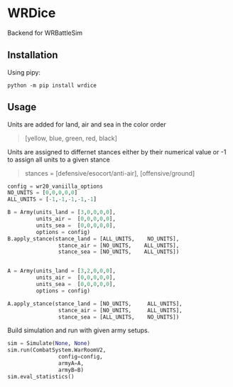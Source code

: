 # WRDice
Backend for WRBattleSim

## Installation
Using pipy:

```
python -m pip install wrdice
```

## Usage

Units are added for land, air and sea in the color order
> [yellow, blue, green, red, black]

Units are assigned to differnet stances either by their numerical value or -1 to assign all units to a given stance
> stances = [defensive/esocort/anti-air], [offensive/ground]

```python
config = wr20_vaniilla_options
NO_UNITS = [0,0,0,0,0]
ALL_UNITS = [-1,-1,-1,-1,-1]

B = Army(units_land = [3,0,0,0,0], 
         units_air =  [0,0,0,0,0], 
         units_sea =  [0,0,0,0,0],
         options = config)
B.apply_stance(stance_land = [ALL_UNITS,    NO_UNITS],
                stance_air = [NO_UNITS,    ALL_UNITS],
                stance_sea = [NO_UNITS,    ALL_UNITS])


A = Army(units_land = [3,2,0,0,0], 
         units_air =  [0,0,0,0,0], 
         units_sea =  [0,0,0,0,0],
         options = config)

A.apply_stance(stance_land = [NO_UNITS,     ALL_UNITS],
                stance_air = [NO_UNITS,     ALL_UNITS],
                stance_sea = [ALL_UNITS,    NO_UNITS])
```

Build simulation and run with given army setups.

```python
sim = Simulate(None, None)
sim.run(CombatSystem.WarRoomV2, 
                config=config, 
                armyA=A,
                armyB=B)
sim.eval_statistics()
```
